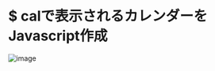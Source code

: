 # $ calで表示されるカレンダーをJavascript作成

![image](https://github.com/kazu1212-star/js_calendar/assets/115007915/234855dc-4d99-4dfc-bd40-9c786293db2c)
